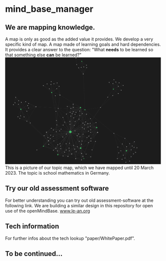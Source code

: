 # mind_base_manager
## We are mapping knowledge.
A map is only as good as the added value it provides. We develop a very specific kind of map. A map made of learning goals and hard dependencies. It provides a clear answer to the question: "What **needs** to be learned so that something else **can** be learned?"
![](images/germany_math_graph.png)
This is a picture of our topic map, which we have mapped until 20 March 2023. The topic is school mathematics in Germany.

## Try our old assessment software
For better understanding you can try out old assessment-software at the following link.
We are building a similar design in this repository for open use of the openMindBase.
www.le-an.org

## Tech information
For further infos about the tech lookup "paper/WhitePaper.pdf".

## To be continued...



